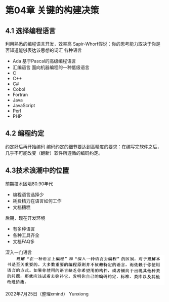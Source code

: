 # 第04章 关键的构建决策
## 4.1 选择编程语言
利用熟悉的编程语言开发，效率高
Sapir-Whorf假说：你的思考能力取决于你是否知道能够表达该思想的词汇
各种语言
- Ada	基于Pascal的高级编程语言
- 汇编语言		面向机器编程的一种低级语言
- C
- C++
- C#
- Cobol
- Fortran
- Java
- JavaScript
- Perl
- PHP

## 4.2 编程约定
约定好后再开始编码
编码约定的细节要达到高精度的要求：在编写完软件之后，几乎不可能改变（翻新）软件所遵循的编码约定。

## 4.3技术浪潮中的位置
前期技术困境80.90年代
- 编程语言选择少
- 耗费精力在语言如何工作
- 文档糟糕
		
后期，现在开发环境
- 有多种语言
- 各种工具齐全
- 文档FAQ多

深入一门语言
![](_assets/_file_代码大全（第二版）第04章%20关键的构建决策/img-代码大全（第二版）第04章%20关键的构建决策-20220725_215657519.png)

2022年7月25日（整理xmind）
Yunxiong

